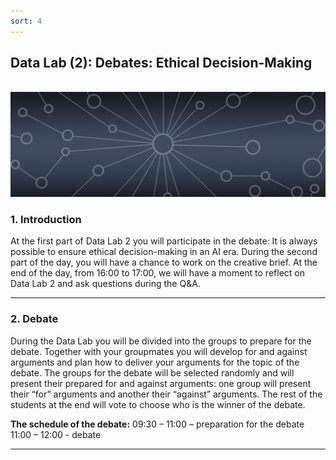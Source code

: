 ```yaml
---
sort: 4
---
```


## __Data Lab (2): Debates: Ethical Decision-Making__
\
<img src="./images/datalab_banner.jpg" alt="Books banner" width="600"/>

### 1. Introduction

At the first part of Data Lab 2 you will participate in the debate: It is always possible to ensure ethical decision-making in an AI era. During the second part of the day, you will have a chance to work on the creative brief. At the end of the day, from 16:00 to 17:00, we will have a moment to reflect on Data Lab 2 and ask questions during the Q&A.

***

### 2. Debate

During the Data Lab you will be divided into the groups to prepare for the debate. Together with your groupmates you will develop for and against arguments and plan how to deliver your arguments for the topic of the debate.
The groups for the debate will be selected randomly and will  present their prepared for and against arguments: one group will present their “for” arguments and another their “against” arguments. The rest of the students at the end will vote to choose who is the winner of the debate.

__The schedule of the debate:__
09:30 – 11:00 – preparation for the debate
11:00 – 12:00 - debate

***

